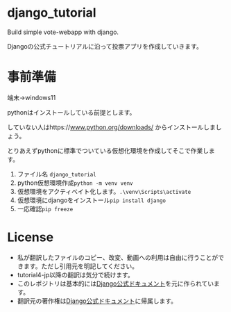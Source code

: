 # django_tutorial
Build simple vote-webapp with django.

Djangoの公式チュートリアルに沿って投票アプリを作成していきます。


# 事前準備

端末->windows11

pythonはインストールしている前提とします。

していない人はhttps://www.python.org/downloads/
からインストールしましょう。

とりあえずpythonに標準でついている仮想化環境を作成してそこで作業します。

1. ファイル名 `django_tutorial`
2. python仮想環境作成`python -m venv venv`
3. 仮想環境をアクティベイト化します。`.\venv\Scripts\activate`
4. 仮想環境にdjangoをインストール`pip install django` 
5. 一応確認`pip freeze`

# License
- 私が翻訳したファイルのコピー、改変、動画への利用は自由に行うことができます。ただし引用元を明記してください。
- tutorial4-jp以降の翻訳は気分で続けます。
- このレポジトリは基本的には[Django公式ドキュメント](https://docs.djangoproject.com/en/3.2/)を元に作られています。
- 翻訳元の著作権は[Django公式ドキュメント](https://docs.djangoproject.com/en/3.2/)に帰属します。
